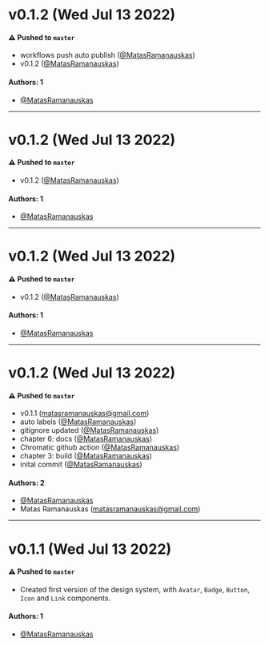 # v0.1.2 (Wed Jul 13 2022)

#### ⚠️ Pushed to `master`

- workflows push auto publish ([@MatasRamanauskas](https://github.com/MatasRamanauskas))
- v0.1.2 ([@MatasRamanauskas](https://github.com/MatasRamanauskas))

#### Authors: 1

- [@MatasRamanauskas](https://github.com/MatasRamanauskas)

---

# v0.1.2 (Wed Jul 13 2022)

#### ⚠️ Pushed to `master`

- v0.1.2 ([@MatasRamanauskas](https://github.com/MatasRamanauskas))

#### Authors: 1

- [@MatasRamanauskas](https://github.com/MatasRamanauskas)

---

# v0.1.2 (Wed Jul 13 2022)

#### ⚠️ Pushed to `master`

- v0.1.2 ([@MatasRamanauskas](https://github.com/MatasRamanauskas))

#### Authors: 1

- [@MatasRamanauskas](https://github.com/MatasRamanauskas)

---

# v0.1.2 (Wed Jul 13 2022)

#### ⚠️ Pushed to `master`

- v0.1.1 (matasramanauskas@gmail.com)
- auto labels ([@MatasRamanauskas](https://github.com/MatasRamanauskas))
- gitignore updated ([@MatasRamanauskas](https://github.com/MatasRamanauskas))
- chapter 6: docs ([@MatasRamanauskas](https://github.com/MatasRamanauskas))
- Chromatic github action ([@MatasRamanauskas](https://github.com/MatasRamanauskas))
- chapter 3: build ([@MatasRamanauskas](https://github.com/MatasRamanauskas))
- inital commit ([@MatasRamanauskas](https://github.com/MatasRamanauskas))

#### Authors: 2

- [@MatasRamanauskas](https://github.com/MatasRamanauskas)
- Matas Ramanauskas (matasramanauskas@gmail.com)

---

# v0.1.1 (Wed Jul 13 2022)

#### ⚠️ Pushed to `master`

- Created first version of the design system, with `Avatar`, `Badge`, `Button`, `Icon` and `Link` components.

#### Authors: 1

- [@MatasRamanauskas](https://github.com/MatasRamanauskas)
